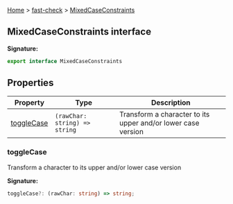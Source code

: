 [Home](/) &gt; [fast-check](../fast-check.md) &gt; [MixedCaseConstraints](MixedCaseConstraints.md)

## MixedCaseConstraints interface

<b>Signature:</b>

```typescript
export interface MixedCaseConstraints 
```

## Properties

|  Property | Type | Description |
|  --- | --- | --- |
|  [toggleCase](MixedCaseConstraints.md#togglecase) | <code>(rawChar: string) =&gt; string</code> | Transform a character to its upper and/or lower case version |

### toggleCase

Transform a character to its upper and/or lower case version

<b>Signature:</b>

```typescript
toggleCase?: (rawChar: string) => string;
```
